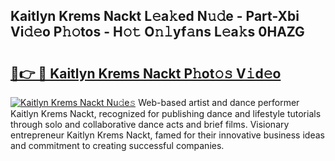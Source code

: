 ## Kaitlyn Krems Nackt L𝚎a𝚔ed N𝚞𝚍e - Part-Xbi Vi𝚍𝚎o P𝚑𝚘tos - H𝚘𝚝 O𝚗𝚕yf𝚊ns L𝚎a𝚔s 0HAZG

# <h2><a href="http://kf5fok.oniu.top/?m=Kaitlyn+Krems+Nackt">🔗👉 🔴 Kaitlyn Krems Nackt P𝚑ot𝚘𝚜 V𝚒d𝚎o</a></h2>

[![Kaitlyn Krems Nackt Nu𝚍e𝚜](https://i.imgur.com/0qMVB7G.gif)](http://kf5fok.oniu.top/?m=Kaitlyn+Krems+Nackt)
Web-based artist and dance performer Kaitlyn Krems Nackt, recognized for publishing dance and lifestyle tutorials through solo and collaborative dance acts and brief films. Visionary entrepreneur Kaitlyn Krems Nackt, famed for their innovative business ideas and commitment to creating successful companies.  
